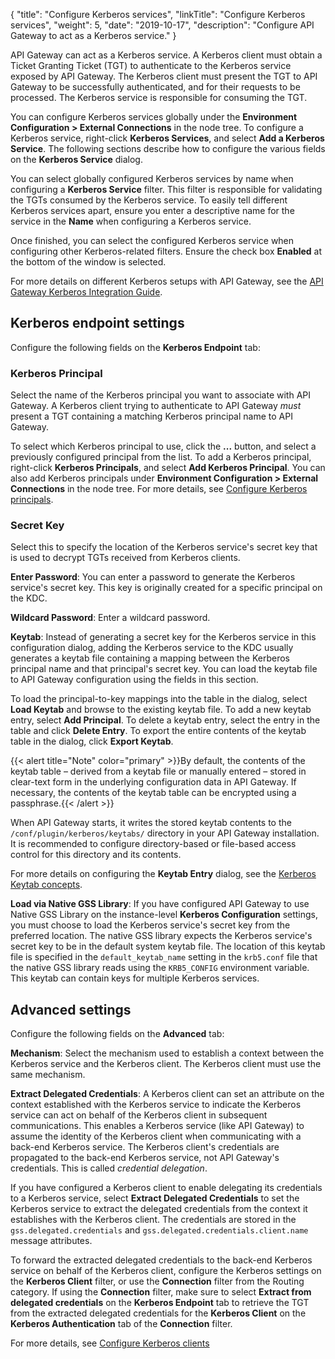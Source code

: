 {
"title": "Configure Kerberos services",
"linkTitle": "Configure Kerberos services",
"weight": 5,
"date": "2019-10-17",
"description": "Configure API Gateway to act as a Kerberos service."
}

API Gateway can act as a Kerberos service. A Kerberos client must obtain a Ticket Granting Ticket (TGT) to authenticate to the Kerberos service exposed by API Gateway. The Kerberos client must present the TGT to API Gateway to be successfully authenticated, and for their requests to be processed. The Kerberos service is responsible for consuming the TGT.

You can configure Kerberos services globally under the **Environment Configuration > External Connections**
in the node tree. To configure a Kerberos service, right-click **Kerberos Services**, and select **Add a Kerberos Service**. The following sections describe how to configure the various fields on the **Kerberos Service**
dialog.

You can select globally configured Kerberos services by name when configuring a **Kerberos Service**
filter. This filter is responsible for validating the TGTs consumed by the Kerberos service. To easily tell different Kerberos services apart, ensure you enter a descriptive name for the service in the **Name**
when configuring a Kerberos service.

Once finished, you can select the configured Kerberos service when configuring other Kerberos-related filters. Ensure the check box **Enabled**
at the bottom of the window is selected.

For more details on different Kerberos setups with API Gateway, see the [API Gateway Kerberos Integration Guide](/docs/apigtw_kerberos/).

## Kerberos endpoint settings

Configure the following fields on the **Kerberos Endpoint**
tab:

### Kerberos Principal

Select the name of the Kerberos principal you want to associate with API Gateway. A Kerberos client trying to authenticate to API Gateway *must*
present a TGT containing a matching Kerberos principal name to API Gateway.

To select which Kerberos principal to use, click the **...** button, and select a previously configured principal from the list. To add a Kerberos principal, right-click **Kerberos Principals**, and select **Add Kerberos Principal**. You can also add Kerberos principals under **Environment Configuration > External Connections** in the node tree. For more details, see [Configure Kerberos principals](/docs/apim_policydev/apigw_external_connections/common_client_credentials/#configure-kerberos-principals).

### Secret Key

Select this to specify the location of the Kerberos service's secret key that is used to decrypt TGTs received from Kerberos clients.

**Enter Password**:
You can enter a password to generate the Kerberos service's secret key. This key is originally created for a specific principal on the KDC.

**Wildcard Password**:
Enter a wildcard password.

**Keytab**:
Instead of generating a secret key for the Kerberos service in this configuration dialog, adding the Kerberos service to the KDC usually generates a keytab
file containing a mapping between the Kerberos principal name and that principal's secret key. You can load the keytab file to API Gateway configuration using the fields in this section.

To load the principal-to-key mappings into the table in the dialog, select **Load Keytab**
and browse to the existing keytab file. To add a new keytab entry, select **Add Principal**. To delete a keytab entry, select the entry in the table and click **Delete Entry**. To export the entire contents of the keytab table in the dialog, click **Export Keytab**.

{{< alert title="Note" color="primary" >}}By default, the contents of the keytab table – derived from a keytab file or manually entered – stored in clear-text form in the underlying configuration data in API Gateway. If necessary, the contents of the keytab table can be encrypted using a passphrase.{{< /alert >}}

When API Gateway starts, it writes the stored keytab contents to the `/conf/plugin/kerberos/keytabs/`
directory in your API Gateway installation. It is recommended to configure directory-based or file-based access control for this directory and its contents.

For more details on configuring the **Keytab Entry**
dialog, see the [Kerberos Keytab concepts](/docs/apim_policydev/apigw_external_connections/common_client_credentials/#kerberos-keytab-concepts).

**Load via Native GSS Library**:
If you have configured API Gateway to use Native GSS Library
on the instance-level **Kerberos Configuration**
settings, you must choose to load the Kerberos service's secret key from the preferred location. The native GSS library expects the Kerberos service's secret key to be in the default system keytab file. The location of this keytab file is specified in the `default_keytab_name`
setting in the `krb5.conf`
file that the native GSS library reads using the `KRB5_CONFIG`
environment variable. This keytab can contain keys for multiple Kerberos services.

## Advanced settings

Configure the following fields on the **Advanced**
tab:

**Mechanism**:
Select the mechanism used to establish a context between the Kerberos service and the Kerberos client. The Kerberos client must use the same mechanism.

**Extract Delegated Credentials**:
A Kerberos client can set an attribute on the context established with the Kerberos service to indicate the Kerberos service can act on behalf of the Kerberos client in subsequent communications. This enables a Kerberos service (like API Gateway) to assume the identity of the Kerberos client when communicating with a back-end Kerberos service. The Kerberos client's credentials are propagated to the back-end Kerberos service, not API Gateway's credentials. This is called *credential delegation*.

If you have configured a Kerberos client to enable delegating its credentials to a Kerberos service, select **Extract Delegated Credentials** to set the Kerberos service to extract the delegated credentials from the context it establishes with the Kerberos client. The credentials are stored in the `gss.delegated.credentials`
and `gss.delegated.credentials.client.name`
message attributes.

To forward the extracted delegated credentials to the back-end Kerberos service on behalf of the Kerberos client, configure the Kerberos settings on the **Kerberos Client**
filter, or use the **Connection**
filter from the Routing category. If using the **Connection** filter, make sure to select **Extract from delegated credentials**
on the **Kerberos Endpoint**
tab to retrieve the TGT from the extracted delegated credentials for the **Kerberos Client**
on the **Kerberos Authentication**
tab of the **Connection**
filter.

For more details, see [Configure Kerberos clients](/docs/apim_policydev/apigw_external_connections/common_client_credentials/#configure-kerberos-clients)

